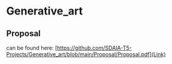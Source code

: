 # Generative_art

## Proposal
can be found here: [https://github.com/SDAIA-T5-Projects/Generative_art/blob/main/Proposal/Proposal.pdf](Link)